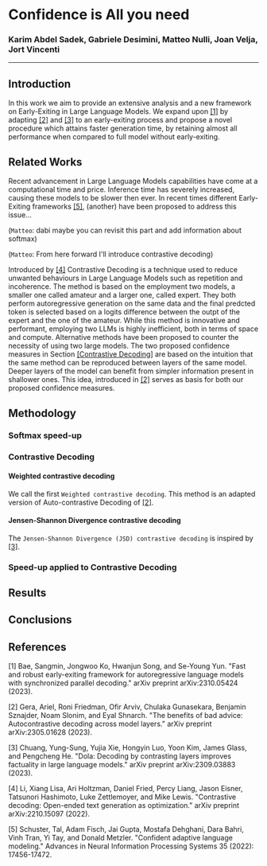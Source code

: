 # Confidence is All you need 

### Karim Abdel Sadek, Gabriele Desimini, Matteo Nulli, Joan Velja, Jort Vincenti
---

## Introduction

In this work we aim to provide an extensive analysis and a new framework on Early-Exiting in Large Language Models. We expand upon [[1]](#1) by adapting [[2]](#1) and [[3]](#1) to an early-exiting process and propose a novel procedure which attains faster generation time, by retaining almost all performance when compared to full model without early-exiting.

## Related Works

Recent advancement in Large Language Models capabilities have come at a computational time and price. Inference time has severely increased, causing these models to be slower then ever. In recent times different Early-Exiting frameworks [[5]](#1), (another) have been proposed to address this issue... 

(`Matteo`: dabi maybe you can revisit this part and add information about softmax)

(`Matteo`: From here forward I'll introduce contrastive decoding)

Introduced by [[4]](#1) Contrastive Decoding is a technique used to reduce unwanted behaviours in Large Language Models such as repetition and incoherence. The method is based on the employment two models, a smaller one called amateur and a larger one, called expert. They both perform autoregressive generation on the same data and the final predcted token is selected based on a logits difference between the outpt of the expert and the one of the amateur. While this method is innovative and performant, employing two LLMs is highly inefficient, both in terms of space and compute.
Alternative methods have been proposed to counter the necessity of using two large models. The two proposed confidence measures in Section [[Contrastive Decoding]](#1) are based on the intuition that the same method can be reproduced between layers of the same model. Deeper layers of the model can benefit from simpler information present in shallower ones. This idea, introduced in [[2]](#1) serves as basis for both our proposed confidence measures. 

##  <a name="Methodology">Methodology</a> 

### Softmax speed-up

### <a name="Contrastive Decoding ">Contrastive Decoding </a>

#### Weighted contrastive decoding
We call the first `Weighted contrastive decoding`. This method is an adapted version of Auto-contrastive Decoding of [[2]](#1).

 
#### Jensen-Shannon Divergence contrastive decoding
The `Jensen-Shannon Divergence (JSD) contrastive decoding` is inspired by [[3]](#1).



### Speed-up applied to Contrastive Decoding

## Results

## Conclusions



## References
<a id="1">[1]</a> 
Bae, Sangmin, Jongwoo Ko, Hwanjun Song, and Se-Young Yun. "Fast and robust early-exiting framework for autoregressive language models with synchronized parallel decoding." arXiv preprint arXiv:2310.05424 (2023).

<a id="1">[2]</a>
Gera, Ariel, Roni Friedman, Ofir Arviv, Chulaka Gunasekara, Benjamin Sznajder, Noam Slonim, and Eyal Shnarch. "The benefits of bad advice: Autocontrastive decoding across model layers." arXiv preprint arXiv:2305.01628 (2023).

<a id="1">[3]</a>
Chuang, Yung-Sung, Yujia Xie, Hongyin Luo, Yoon Kim, James Glass, and Pengcheng He. "Dola: Decoding by contrasting layers improves factuality in large language models." arXiv preprint arXiv:2309.03883 (2023).

<a id="1">[4]</a>
Li, Xiang Lisa, Ari Holtzman, Daniel Fried, Percy Liang, Jason Eisner, Tatsunori Hashimoto, Luke Zettlemoyer, and Mike Lewis. "Contrastive decoding: Open-ended text generation as optimization." arXiv preprint arXiv:2210.15097 (2022).

<a id="1">[5]</a>
Schuster, Tal, Adam Fisch, Jai Gupta, Mostafa Dehghani, Dara Bahri, Vinh Tran, Yi Tay, and Donald Metzler. "Confident adaptive language modeling." Advances in Neural Information Processing Systems 35 (2022): 17456-17472.